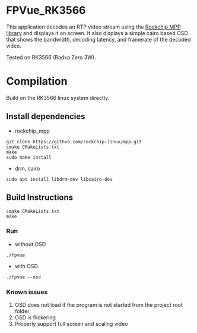 # FPVue_RK3566

This application decodes an RTP video stream using the [Rockchip MPP library](https://github.com/rockchip-linux/mpp) and displays it on screen.
It also displays a simple cairo based OSD that shows the bandwidth, decoding latency, and framerate of the decoded video.

Tested on RK3566 (Radxa Zero 3W).

# Compilation

Build on the RK3566 linux system directly.

## Install dependencies
- rockchip_mpp
```
git clone https://github.com/rockchip-linux/mpp.git
cmake CMakeLists.txt
make
sudo make install
```
- drm, cairo 
```
sudo apt install libdrm-dev libcairo-dev
```

## Build Instructions
```
cmake CMakeLists.txt
make
```

### Run

- without OSD
```
./fpvue
```
- with OSD
```
./fpvue --osd
```

### Known issues

1. OSD does not load if the program is not started from the project root folder
2. OSD is flickering
3. Properly support full screen and scaling video